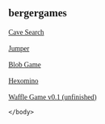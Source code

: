 <html>
    <head>
        <meta charset="utf-8">
        <title>bergergames</title>
        <style>
           body {font-family: calibri;}
        </style>
    </head>
    <body>
        <h2>bergergames</h2>
        <a href = "https://bergerman3.github.io/cavesearch.html">Cave Search</a>
        <br><br>
        <a href = "https://bergerman3.github.io/jumper.html">Jumper</a>
        <br><br>
        <a href = "https://bergerman3.github.io/blobgame">Blob Game</a>
        <br><br>
        <a href = "https://bergerman3.github.io/hexomino.html">Hexomino</a>
        <br><br>
        <a href = "https://bergerman3.github.io/wafflegame.html">Waffle Game v0.1 (unfinished)</a>

    </body>
</html>
